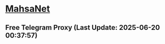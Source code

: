 
# [MahsaNet](https://t.me/mahsa_net)
## Free Telegram Proxy (Last Update: 2025-06-20 00:37:57)

    